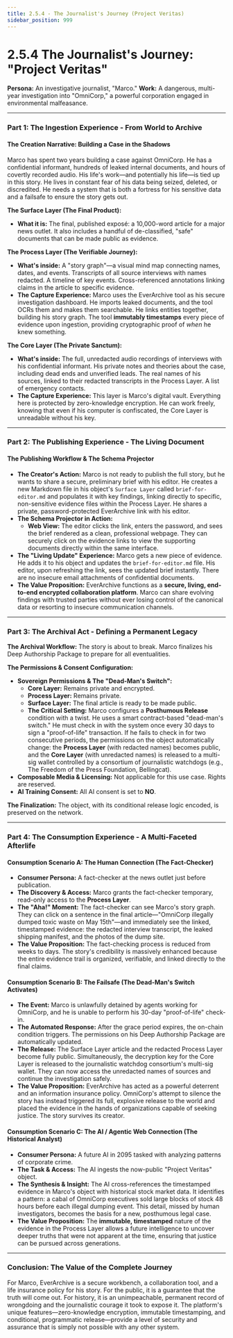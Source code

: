 ```yaml
---
title: 2.5.4 - The Journalist's Journey (Project Veritas)
sidebar_position: 999
---
```


# 2.5.4 The Journalist's Journey: "Project Veritas"

**Persona:** An investigative journalist, "Marco."
**Work:** A dangerous, multi-year investigation into "OmniCorp," a powerful corporation engaged in environmental malfeasance.

---

### **Part 1: The Ingestion Experience - From World to Archive**

#### **The Creation Narrative: Building a Case in the Shadows**
Marco has spent two years building a case against OmniCorp. He has a confidential informant, hundreds of leaked internal documents, and hours of covertly recorded audio. His life's work—and potentially his life—is tied up in this story. He lives in constant fear of his data being seized, deleted, or discredited. He needs a system that is both a fortress for his sensitive data and a failsafe to ensure the story gets out.

**The Surface Layer (The Final Product):**
*   **What it is:** The final, published exposé: a 10,000-word article for a major news outlet. It also includes a handful of de-classified, "safe" documents that can be made public as evidence.

**The Process Layer (The Verifiable Journey):**
*   **What's inside:** A "story graph"—a visual mind map connecting names, dates, and events. Transcripts of all source interviews with names redacted. A timeline of key events. Cross-referenced annotations linking claims in the article to specific evidence.
*   **The Capture Experience:** Marco uses the EverArchive tool as his secure investigation dashboard. He imports leaked documents, and the tool OCRs them and makes them searchable. He links entities together, building his story graph. The tool **immutably timestamps** every piece of evidence upon ingestion, providing cryptographic proof of *when* he knew something.

**The Core Layer (The Private Sanctum):**
*   **What's inside:** The full, unredacted audio recordings of interviews with his confidential informant. His private notes and theories about the case, including dead ends and unverified leads. The real names of his sources, linked to their redacted transcripts in the Process Layer. A list of emergency contacts.
*   **The Capture Experience:** This layer is Marco's digital vault. Everything here is protected by zero-knowledge encryption. He can work freely, knowing that even if his computer is confiscated, the Core Layer is unreadable without his key.

---

### **Part 2: The Publishing Experience - The Living Document**

#### **The Publishing Workflow & The Schema Projector**
*   **The Creator's Action:** Marco is not ready to publish the full story, but he wants to share a secure, preliminary brief with his editor. He creates a new Markdown file in his object's `Surface Layer` called `brief-for-editor.md` and populates it with key findings, linking directly to specific, non-sensitive evidence files within the Process Layer. He shares a private, password-protected EverArchive link with his editor.
*   **The Schema Projector in Action:**
    *   **Web View:** The editor clicks the link, enters the password, and sees the brief rendered as a clean, professional webpage. They can securely click on the evidence links to view the supporting documents directly within the same interface.
*   **The "Living Update" Experience:** Marco gets a new piece of evidence. He adds it to his object and updates the `brief-for-editor.md` file. His editor, upon refreshing the link, sees the updated brief instantly. There are no insecure email attachments of confidential documents.
*   **The Value Proposition:** EverArchive functions as a **secure, living, end-to-end encrypted collaboration platform**. Marco can share evolving findings with trusted parties without ever losing control of the canonical data or resorting to insecure communication channels.

---

### **Part 3: The Archival Act - Defining a Permanent Legacy**

**The Archival Workflow:**
The story is about to break. Marco finalizes his Deep Authorship Package to prepare for all eventualities.

**The Permissions & Consent Configuration:**
*   **Sovereign Permissions & The "Dead-Man's Switch":**
    *   **Core Layer:** Remains private and encrypted.
    *   **Process Layer:** Remains private.
    *   **Surface Layer:** The final article is ready to be made public.
    *   **The Critical Setting:** Marco configures a **Posthumous Release** condition with a twist. He uses a smart contract-based "dead-man's switch." He must check in with the system once every 30 days to sign a "proof-of-life" transaction. If he fails to check in for two consecutive periods, the permissions on the object automatically change: the **Process Layer** (with redacted names) becomes public, and the **Core Layer** (with unredacted names) is released to a multi-sig wallet controlled by a consortium of journalistic watchdogs (e.g., The Freedom of the Press Foundation, Bellingcat).
*   **Composable Media & Licensing:** Not applicable for this use case. Rights are reserved.
*   **AI Training Consent:** All AI consent is set to **NO**.

**The Finalization:**
The object, with its conditional release logic encoded, is preserved on the network.

---

### **Part 4: The Consumption Experience - A Multi-Faceted Afterlife**

#### **Consumption Scenario A: The Human Connection (The Fact-Checker)**
*   **Consumer Persona:** A fact-checker at the news outlet just before publication.
*   **The Discovery & Access:** Marco grants the fact-checker temporary, read-only access to the **Process Layer**.
*   **The "Aha!" Moment:** The fact-checker can see Marco's story graph. They can click on a sentence in the final article—"OmniCorp illegally dumped toxic waste on May 15th"—and immediately see the linked, timestamped evidence: the redacted interview transcript, the leaked shipping manifest, and the photos of the dump site.
*   **The Value Proposition:** The fact-checking process is reduced from weeks to days. The story's credibility is massively enhanced because the entire evidence trail is organized, verifiable, and linked directly to the final claims.

#### **Consumption Scenario B: The Failsafe (The Dead-Man's Switch Activates)**
*   **The Event:** Marco is unlawfully detained by agents working for OmniCorp, and he is unable to perform his 30-day "proof-of-life" check-in.
*   **The Automated Response:** After the grace period expires, the on-chain condition triggers. The permissions on his Deep Authorship Package are automatically updated.
*   **The Release:** The Surface Layer article and the redacted Process Layer become fully public. Simultaneously, the decryption key for the Core Layer is released to the journalistic watchdog consortium's multi-sig wallet. They can now access the unredacted names of sources and continue the investigation safely.
*   **The Value Proposition:** EverArchive has acted as a powerful deterrent and an information insurance policy. OmniCorp's attempt to silence the story has instead triggered its full, explosive release to the world and placed the evidence in the hands of organizations capable of seeking justice. The story survives its creator.

#### **Consumption Scenario C: The AI / Agentic Web Connection (The Historical Analyst)**
*   **Consumer Persona:** A future AI in 2095 tasked with analyzing patterns of corporate crime.
*   **The Task & Access:** The AI ingests the now-public "Project Veritas" object.
*   **The Synthesis & Insight:** The AI cross-references the timestamped evidence in Marco's object with historical stock market data. It identifies a pattern: a cabal of OmniCorp executives sold large blocks of stock 48 hours before each illegal dumping event. This detail, missed by human investigators, becomes the basis for a new, posthumous legal case.
*   **The Value Proposition:** The **immutable, timestamped** nature of the evidence in the Process Layer allows a future intelligence to uncover deeper truths that were not apparent at the time, ensuring that justice can be pursued across generations.

---

### **Conclusion: The Value of the Complete Journey**
For Marco, EverArchive is a secure workbench, a collaboration tool, and a life insurance policy for his story. For the public, it is a guarantee that the truth will come out. For history, it is an unimpeachable, permanent record of wrongdoing and the journalistic courage it took to expose it. The platform's unique features—zero-knowledge encryption, immutable timestamping, and conditional, programmatic release—provide a level of security and assurance that is simply not possible with any other system.